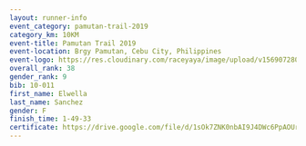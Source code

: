 ```yaml
---
layout: runner-info 
event_category: pamutan-trail-2019 
category_km: 10KM 
event-title: Pamutan Trail 2019 
event-location: Brgy Pamutan, Cebu City, Philippines 
event-logo: https://res.cloudinary.com/raceyaya/image/upload/v1569072806/logo/pamutan-trail_d8abrj.jpg 
overall_rank: 38
gender_rank: 9
bib: 10-011
first_name: Elwella
last_name: Sanchez
gender: F
finish_time: 1-49-33
certificate: https://drive.google.com/file/d/1sOk7ZNK0nbAI9J4DWc6PpAOUrOpB7kcO/view?usp=sharing
---
```

